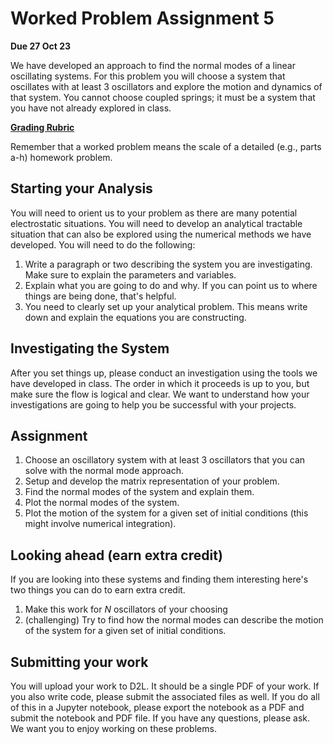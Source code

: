 # Worked Problem Assignment 5

**Due 27 Oct 23**

We have developed an approach to find the normal modes of a linear oscillating systems. For this problem you will choose a system that oscillates with at least 3 oscillators and explore the motion and dynamics of that system. You cannot choose coupled springs; it must be a system that you have not already explored in class.

[**Grading Rubric**](../0_course/8_worked_problems.md)

Remember that a worked problem means the scale of a detailed (e.g., parts a-h) homework problem.

## Starting your Analysis

You will need to orient us to your problem as there are many potential electrostatic situations. You will need to develop an analytical tractable situation that can also be explored using the numerical methods we have developed. You will need to do the following: 

1. Write a paragraph or two describing the system you are investigating. Make sure to explain the parameters and variables. 
2. Explain what you are going to do and why. If you can point us to where things are being done, that's helpful.
3. You need to clearly set up your analytical problem. This means write down and explain the equations you are constructing.

## Investigating the System

After you set things up, please conduct an investigation using the tools we have developed in class. The order in which it proceeds is up to you, but make sure the flow is logical and clear. We want to understand how your investigations are going to help you be successful with your projects.

## Assignment

1. Choose an oscillatory system with at least 3 oscillators that you can solve with the normal mode approach.
2. Setup and develop the matrix representation of your problem.
3. Find the normal modes of the system and explain them.
4. Plot the normal modes of the system.
5. Plot the motion of the system for a given set of initial conditions (this might involve numerical integration).

## Looking ahead (earn extra credit)

If you are looking into these systems and finding them interesting here's two things you can do to earn extra credit.

1. Make this work for $N$ oscillators of your choosing
1. (challenging) Try to find how the normal modes can describe the motion of the system for a given set of initial conditions.

## Submitting your work

You will upload your work to D2L. It should be a single PDF of your work. If you also write code, please submit the associated files as well. If you do all of this in a Jupyter notebook, please export the notebook as a PDF and submit the notebook and PDF file. If you have any questions, please ask. We want you to enjoy working on these problems.